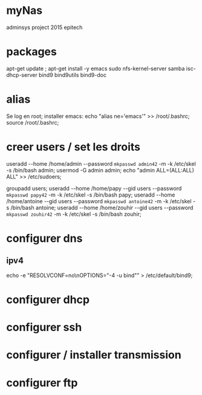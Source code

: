 # myNas
adminsys project 2015 epitech

# packages
apt-get update ; apt-get install -y emacs sudo nfs-kernel-server samba isc-dhcp-server bind9 bind9utils bind9-doc

# alias
Se log en root; installer emacs:
echo "alias ne='emacs'" >> /root/.bashrc; source /root/.bashrc;

# creer users / set les droits
useradd --home /home/admin --password `mkpasswd admin42` -m -k /etc/skel -s /bin/bash admin; usermod -G admin admin; echo "admin ALL=(ALL:ALL) ALL" >> /etc/sudoers;

groupadd users;
useradd --home /home/papy --gid users --password `mkpasswd papy42` -m -k /etc/skel -s /bin/bash papy;
useradd --home /home/antoine --gid users --password `mkpasswd antoine42` -m -k /etc/skel -s /bin/bash antoine;
useradd --home /home/zouhir --gid users --password `mkpasswd zouhir42` -m -k /etc/skel -s /bin/bash zouhir;

# configurer dns
## ipv4
echo -e "RESOLVCONF=no\nOPTIONS=\"-4 -u bind\"" > /etc/default/bind9;


# configurer dhcp


# configurer ssh

# configurer / installer transmission

# configurer ftp
